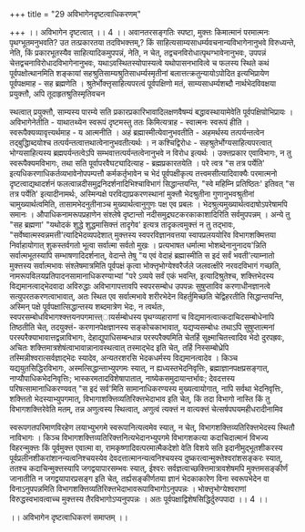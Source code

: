 +++
title = "29 अविभागेनदृष्टत्वाधिकरणम्"

+++
।। अविभागेन दृष्टत्वात् ।। 4 ।। अवानतरसङ्गतिः स्पष्टा, मुक्त्तः किमात्मानं परमात्मनः पृथग्भूतमनुभवति? उत तत्प्रकारतया तदविभक्त्तम्,? किं साहित्यसाम्यसाधर्म्यवचनान्यविभागेनानुभवे विरुध्यन्ते, नेति, किं प्रकारभूतस्यैव साहित्यादिकमुपपन्नं, नेति, न चेत्, तद्वचनविरोधात्पृथग्भावेनानुभवः, उपपन्नं चेत्तद्वचनाविरोधादविभागेनानुभवः, यथाऽवस्थितस्योपास्यत्वे यथोपासनभावित्वे च फलस्य स्थिते कथं पूर्वपक्षोत्थानमिति शङ्कायां सहश्रुतिसाम्यश्रुतिसाधर्म्यस्मृतीनां बलात्तत्क्रतुन्यायोऽपोदित इत्यभिप्रायेण पूर्वपक्षमाह - सह ब्रह्मणेति । श्रुतेर्भोक्त्तृसाहित्यपरत्वं पूर्वपक्षिणो मतं, साम्यसाधर्म्यशब्दौ नार्थभेदविवक्षया प्रयुक्त्तौ, अपि तूदाहृतश्रुतिस्मृतिवचन

स्थत्वात् प्रयुक्त्तौ, साम्यस्य पारम्ये सति प्रकारप्रकारिभावादिलक्षणवैषम्यं बद्धावस्थायामेवेति पूर्वपक्षिण्रोभिप्रायः । अविभागेनेतीति - याथातथ्येन स्वरूपं दृष्टमस्तु ततः किमित्यत्राह - स्वात्मनः स्वरूपं हीति । स्वरूपैक्यव्यावृत्त्यर्थमाह - य आत्मनीति । अहं ब्रह्मास्मीत्येवानुभवतीति - अहमर्थस्य तत्पर्यन्तत्वेन तद्बुद्धिाब्दयोश्च तत्पर्यन्तत्वात्तथात्वेनानुभवतीत्यर्थः । न कश्चिद्विरोधः - सहश्रुतेर्भोग्यसाहित्यपरत्वात् भोग्यसाहित्यस्य ब्रह्मपर्यन्तत्वेऽपि सम्भवात्तत्पर्यन्तत्वेनानुभवे न विरोध इत्यर्थः । उक्त्तप्रकार एवाविभागः, न तु स्वरूपैक्यमविभागः, तथा सति पूर्वापरवैघट्यादित्याह - ब्रह्मप्रकारतयेति । परे त्वत्र "स तत्र पर्येति' इत्यधिकरणाधिकर्तव्यभावेनोपपम्पत्तौ कर्मकर्तृभावेन च भेदं पूर्वपक्षीकृत्य तत्त्वमसीत्यादिवाक्यैः परमात्मनो दृष्टत्वाद्यथादर्शनं फलत्वान्नदीसमुद्रनिदर्शनादिभिश्चाविभागं सिद्धान्तयन्ति, "स्वे महिम्नि प्रतिष्ठितः' इतिवत् "स तत्र पर्येति' इत्यादीनामर्थः, अस्मिन्पक्षे परविद्याप्रकरणस्थानां मुक्त्तौ भेदश्रुतीना गुणानुभवश्रुतीनां चामुख्यार्थत्वमिति, तासामभेदनुतीनाञ्च मुख्यार्थत्वानुगुणः पक्ष एव प्रबलः । भेदश्रुत्यमुख्यार्थत्वदाषोऽपरेषामपि समानः । औपाधिकनामरूपप्रहाणेन संश्लेषे दृष्टान्तो नदीसमुद्रघटकरकाकाशादिरिति सर्वमुपपन्नम् । अन्ये तु "सह ब्रह्मणा' "यथोदकं शुद्धे शुद्धमासिक्त्तं तादृगेव' इत्यत्र तादृकत्वमुक्त्तं न तु तद्भावः, "सर्वेष्वात्मस्वन्नमत्ती'त्यादिभेदव्यपदेशात् मुक्त्तस्य स्वपरविज्ञानवत्तया स्वापप्रलययोरिव विभागशक्मित्तया निर्वाहायोगात् शुकस्तर्वगतो भूत्वा सर्वात्मा सर्वतो मुखः । प्रत्यभाषत धर्मात्मा भोशब्देनानुनादय'न्निति सर्वात्मभूतस्यापि सम्भाषणादिदर्शनात्, वेदान्ते तेषु "य एवं वेदाहं ब्रह्मास्मीति स इदं सर्वं भवती'त्याम्नातो मुक्त्तस्य सर्वात्मभावः संश्लेषमात्रमिति पूर्वपक्षं कृत्वा भोक्त्तृभोग्येश्वरैर्जले जलवत्क्षीरे नरवदविभागं गच्छति, नामरूपविलयप्रतिपादनसामानाधिकरण्याभ्यां "परे ऽव्यये सर्वं एकं भवन्ति, इत्यादिश्रुतेश्च, शक्त्तिभेदस्य विद्यमानत्वाद्भेदवादा अविरुद्धाः अविभागापत्तावपि स्वपरसम्बोध उपपन्नः सुषुप्ताविव करणाधीनज्ञानत्वे सत्युपरतकरणत्वाभावात्, अतः स्थित एव सर्वात्मभावे शरीरभेदेन विहर्तुमिच्छति चेद्विहरतीति सिद्धान्तयन्ति, अस्मिन् पक्षे पूर्वपक्षात्सिद्धान्तस्य शब्दमात्रेण भेदः, न त्वर्थतः, स्वपरसम्बोधविभागश्क्त्तयनपगमात्त्त्ायर्सम्बोधस्य पृथग्व्यहाराणां च विद्यमानत्वात्कदाचिदसम्बोधेनापि तिष्ठतीति चेत्, तदयुक्त्तं- करणानपेक्षज्ञानस्य सङ्कोचकाभावात्, यद्यप्यसम्बोधः तथाऽपि सुषुप्तात्मनां परस्परैक्याभावात्तद्वन्नाविभागः, देहाद्युपाधिसम्बन्धान्न परस्परैक्यमिति चेतर्हि सूक्ष्माचितत्त्वादिव भेदो दुरपह्रवः, अचितः शक्त्तिमात्रशेषंत्वाभावान्नानावस्थत्वात् तस्माद्भेद इति चेत्, तर्हि निस्सम्बोध्रेपि तस्मिन्नीश्वरात्सर्वज्ञाद्भेदः स्यादेव, अन्यतरशरसि भेदकधर्मस्य विद्यमानत्वादेव । किञ्च यद्ययुतसिद्धिरविभागः, अस्मत्सिद्धान्ताभ्युपगमः स्यात्, न ह्यध्यस्तभेदनिवृत्तिः, ब्रह्माज्ञानपक्षप्रसङ्गात्, नाप्यौपाधिकभेदनिवृत्तिः; भास्करमतादविशेषापातात्, नाष्येकसमुदायान्तर्भावः; देवदत्तस्य परिषत्सामानाधिकरण्यवत् "स इदं सर्व'मिति सामानाधिकरण्यस्य मुख्यत्वायोगात्, नापि सर्वथा भेदनिवृत्तिः, शक्त्तितो भेदस्याभ्युपगमात्, विभागाशक्त्तिव्यतिरिक्त्तभेदाभाव इति चेत्, किं तदा विभागो नास्ति किं तु विभागशक्त्तिरेवेति मतम्, तन्न अणुत्वस्य स्थित्वात्, अणुत्वं त्यक्त्तं न वात्यक्त्तं चेत्सर्षपघयमहीधरादीनामिव

स्वरूपगतपरिमाणविरहेण लयाभ्युभगमे स्वरूपानित्यत्वमेव स्यात्, न चेत्, विभागशक्त्तिव्यतिरिक्त्तभेदस्य स्थितौ नाविभागः । किञ्च विभागशक्त्तिव्यतिरिक्त्तनित्यभेदानभ्युपगमे विभागशकत्या कदाचिदात्मानं विभज्य विहरन्मुक्त्तः किं पूर्वमुक्त्त एवात्मा वा, रामकृष्णादिवत्परमात्मैकदेशो वेति विशये सति इदानीमुद्भूतशीकरस्य पूर्वप्रलीनशीकरांशानन्यत्वनिश्चयस्येव देवदत्तात्मानन्यत्वनिश्चयस्य दुष्करत्वान्मुक्त्तेश्वरांशसङ्करः स्यात्, ततश्च कदाचिन्मुक्त्तस्यापि जगद्वयापारसम्भवः स्यात्, ईश्वरः सर्वज्ञत्वाच्छक्त्तिमात्रावशेषमपि मुक्त्तमसङ्कीर्णं जानातीति न जगद्वयापारप्रसङ्ग इति चेत्, तर्ह्यसङ्कीर्णतया ज्ञानं भेदकाकारेण विना स्वरूपभेदेन वा विनाऽनुपपन्नमिति विभागशक्त्तिव्यतिरिक्त्तभेदाभावरूपाविभागोऽनुपपन्नः । भोक्त्तृभोग्येश्वराणां विरुद्धस्वभावत्वाच्च मुक्त्तस्य तैरविभागोऽप्यनुपपन्नः । अतः पूर्वपक्षाद्विशेषसिद्धिर्दुरुपपादा ।। 4 ।।

।। अविभागेन दृष्टत्वाधिकरणं समाप्तम् ।।

